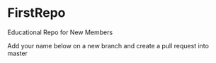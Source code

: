 # FirstRepo
Educational Repo for New Members

Add your name below on a new branch and create a pull request into master
